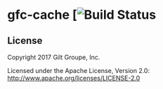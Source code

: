 # gfc-cache [![Build Status]()



## License
Copyright 2017 Gilt Groupe, Inc.

Licensed under the Apache License, Version 2.0: http://www.apache.org/licenses/LICENSE-2.0
